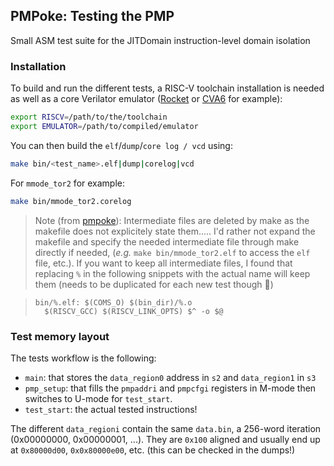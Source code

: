 ## PMPoke: Testing the PMP

Small ASM test suite for the JITDomain instruction-level domain isolation


### Installation

To build and run the different tests, a RISC-V toolchain installation is needed as well as a core Verilator emulator ([Rocket](https://github.com/chipsalliance/rocket-chip) or [CVA6](https://github.com/openhwgroup/cva6) for example):
```bash
export RISCV=/path/to/the/toolchain
export EMULATOR=/path/to/compiled/emulator
```

You can then build the `elf`/`dump`/`core log / vcd` using:

```bash
make bin/<test_name>.elf|dump|corelog|vcd
```

For `mmode_tor2` for example:

```bash
make bin/mmode_tor2.corelog
```

> Note (from [pmpoke](https://github.com/QDucasse/pmpoke)): Intermediate files are deleted by make as the makefile does not explicitely state them..... I'd rather not expand the makefile and specify the needed intermediate file through make directly if needed, (*e.g.* `make bin/mmode_tor2.elf` to access the `elf` file, etc.). If you want to keep all intermediate files, I found that replacing `%` in the following snippets with the actual name will keep them (needs to be duplicated for each new test though 🥱)

> ```make
> bin/%.elf: $(COMS_O) $(bin_dir)/%.o
> 	$(RISCV_GCC) $(RISCV_LINK_OPTS) $^ -o $@
> ```

### Test memory layout

The tests workflow is the following:
- `main`: that stores the `data_region0` address in `s2` and `data_region1` in `s3`
- `pmp_setup`: that fills the `pmpaddri` and `pmpcfgi` registers in M-mode then switches to U-mode for `test_start`.
- `test_start`: the actual tested instructions!

The different `data_regioni` contain the same `data.bin`, a 256-word iteration (0x00000000, 0x00000001, ...). They are `0x100` aligned and usually end up at `0x80000d00`, `0x0x80000e00`, etc. (this can be checked in the dumps!)